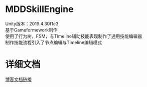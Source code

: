 # MDDSkillEngine
Unity版本：2019.4.30f1c3  
基于Gameformework制作  
使用了行为树，FSM，与Timeline辅助技能表现制作了通用技能编辑器  
制作技能流程引入了节点编辑与Timeline编辑模式  
# 详细文档
[博客文档链接](http://www.maodaodao.top/mddskillengine%e6%80%bb%e7%9b%ae%e5%bd%95%e4%bb%a5%e5%8f%8a%e5%89%8d%e8%a8%80/)
